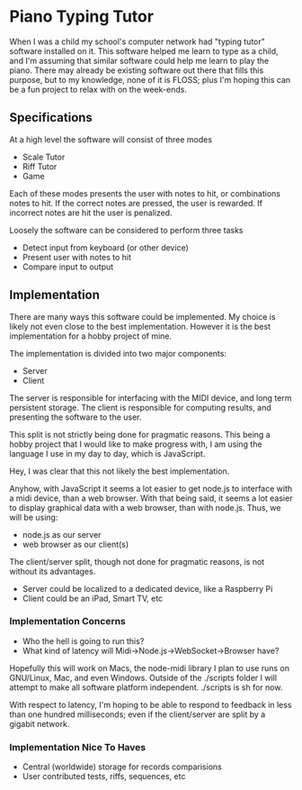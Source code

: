 Piano Typing Tutor
==================

When I was a child my school's computer network had "typing tutor" software 
installed on it.  This software helped me learn to type as a child, and I'm 
assuming that similar software could help me learn to play the piano.  There
may already be existing software out there that fills this purpose, but to my
knowledge, none of it is FLOSS; plus I'm hoping this can be a fun project to
relax with on the week-ends.

## Specifications

At a high level the software will consist of three modes

* Scale Tutor
* Riff Tutor
* Game

Each of these modes presents the user with notes to hit, or combinations notes
to hit.  If the correct notes are pressed, the user is rewarded.  If incorrect
notes are hit the user is penalized.  

Loosely the software can be considered to perform three tasks

* Detect input from keyboard (or other device)
* Present user with notes to hit
* Compare input to output

## Implementation

There are many ways this software could be implemented.  My choice is likely not
even close to the best implementation.  However it is the best implementation
for a hobby project of mine.

The implementation is divided into two major components:

* Server
* Client

The server is responsible for interfacing with the MIDI device, and long term
persistent storage.  The client is responsible for computing results, and 
presenting the software to the user.

This split is not strictly being done for pragmatic reasons.  This being a hobby
project that I would like to make progress with, I am using the language I use
in my day to day, which is JavaScript.

Hey, I was clear that this not likely the best implementation.

Anyhow, with JavaScript it seems a lot easier to get node.js to interface with
a midi device, than a web browser.  With that being said, it seems a lot easier
to display graphical data with a web browser, than with node.js. Thus, we will
be using:

* node.js as our server
* web browser as our client(s)

The client/server split, though not done for pragmatic reasons, is not without
its advantages.

* Server could be localized to a dedicated device, like a Raspberry Pi
* Client could be an iPad, Smart TV, etc


### Implementation Concerns

* Who the hell is going to run this?
* What kind of latency will Midi->Node.js->WebSocket->Browser have?

Hopefully this will work on Macs, the node-midi library I plan to use runs on
GNU/Linux, Mac, and even Windows.  Outside of the ./scripts folder I will
attempt to make all software platform independent.  ./scripts is sh for now.

With respect to latency, I'm hoping to be able to respond to feedback in less
than one hundred milliseconds; even if the client/server are split by a gigabit
network.


### Implementation Nice To Haves

* Central (worldwide) storage for records comparisions
* User contributed tests, riffs, sequences, etc
